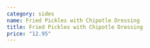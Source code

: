 ```yaml
---
category: sides
name: Fried Pickles with Chipotle Dressing
title: Fried Pickles with Chipotle Dressing
price: "12.95"
---
```

